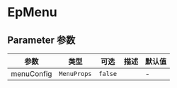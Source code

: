 # EpMenu
## Parameter 参数
| 参数 | 类型 | 可选 | 描述 | 默认值 |
| --- | --- | --- | --- | --- |
| menuConfig | `MenuProps` | `false` |  | -
